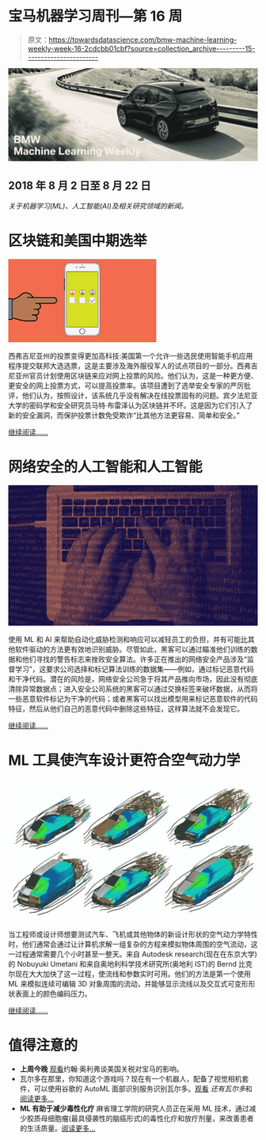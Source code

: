 # 宝马机器学习周刊—第 16 周

> 原文：<https://towardsdatascience.com/bmw-machine-learning-weekly-week-16-2cdcbb01cbf?source=collection_archive---------15----------------------->

![](img/9888d1210c778b8dcaea6edb5ee079ea.png)

## 2018 年 8 月 2 日至 8 月 22 日

*关于机器学习(ML)、人工智能(AI)及相关研究领域的新闻。*

# 区块链和美国中期选举

![](img/43a4ac313a909b2d46abf3fb96e2382d.png)

西弗吉尼亚州的投票变得更加高科技:美国第一个允许一些选民使用智能手机应用程序提交联邦大选选票，这是主要涉及海外服役军人的试点项目的一部分。西弗吉尼亚州官员计划使用区块链来应对网上投票的风险。他们认为，这是一种更方便、更安全的网上投票方式，可以提高投票率。该项目遭到了选举安全专家的严厉批评，他们认为，按照设计，该系统几乎没有解决在线投票固有的问题。宾夕法尼亚大学的密码学和安全研究员马特·布雷泽认为区块链并不坏。这是因为它们引入了新的安全漏洞，而保护投票计数免受欺诈“比其他方法更容易、简单和安全。”

[继续阅读……](https://www.technologyreview.com/s/611850/why-security-experts-hate-that-blockchain-voting-will-be-used-in-the-midterm-elections/)

# 网络安全的人工智能和人工智能

![](img/14e30dc53455930ec0542f46494822c3.png)

使用 ML 和 AI 来帮助自动化威胁检测和响应可以减轻员工的负担，并有可能比其他软件驱动的方法更有效地识别威胁。尽管如此，黑客可以通过瞄准他们训练的数据和他们寻找的警告标志来挫败安全算法。许多正在推出的网络安全产品涉及“监督学习”，这要求公司选择和标记算法训练的数据集——例如，通过标记恶意代码和干净代码。潜在的风险是，网络安全公司急于将其产品推向市场，因此没有彻底清除异常数据点；进入安全公司系统的黑客可以通过交换标签来破坏数据，从而将一些恶意软件标记为干净的代码；或者黑客可以找出模型用来标记恶意软件的代码特征，然后从他们自己的恶意代码中删除这些特征，这样算法就不会发现它。

[继续阅读……](https://www.technologyreview.com/s/611860/ai-for-cybersecurity-is-a-hot-new-thing-and-a-dangerous-gamble/)

# ML 工具使汽车设计更符合空气动力学

![](img/d85524e538e790177e7d5af54538bd79.png)

当工程师或设计师想要测试汽车、飞机或其他物体的新设计形状的空气动力学特性时，他们通常会通过让计算机求解一组复杂的方程来模拟物体周围的空气流动，这一过程通常需要几个小时甚至一整天。来自 Autodesk research(现在在东京大学)的 Nobuyuki Umetani 和来自奥地利科学技术研究所(奥地利 IST)的 Bernd 比克尔现在大大加快了这一过程，使流线和参数实时可用。他们的方法是第一个使用 ML 来模拟连续可编辑 3D 对象周围的流动，并能够显示流线以及交互式可变形形状表面上的颜色编码压力。

[继续阅读……](https://www.sciencedaily.com/releases/2018/08/180814101454.htm)

# 值得注意的

*   **上周今晚**
    [观看](https://www.youtube.com/watch?time_continue=2&v=etkd57lPfPU)约翰·奥利弗谈美国关税对宝马的影响。
*   瓦尔多在那里，你知道这个游戏吗？现在有一个机器人，配备了视觉相机套件，可以使用谷歌的 AutoML 面部识别服务识别瓦尔多。[观看](https://youtu.be/-i7HMPpxB-Y) *还有瓦尔多*和[阅读更多…](https://www.theverge.com/circuitbreaker/2018/8/8/17665268/wheres-waldo-finding-robot-google-cloud-automl-ai)
*   **ML 有助于减少毒性化疗**
    麻省理工学院的研究人员正在采用 ML 技术，通过减少胶质母细胞瘤(最具侵袭性的脑癌形式)的毒性化疗和放疗剂量，来改善患者的生活质量。[阅读更多…](http://news.mit.edu/2018/artificial-intelligence-model-learns-patient-data-cancer-treatment-less-toxic-0810)